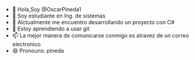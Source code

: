 - 👋 Hola,Soy @OscarPineda1
- 👀 Soy estudiante en Ing. de sistemas
- 🌱 Alctualmente me encuentro desarrollando un proyecto con C#
- 💞️ Estoy aprendiendo a usar git
- 📫 La mejor manera de comunicarse conmigo es atravez de un correo electronico
- 😄 Pronouns: pineda 

